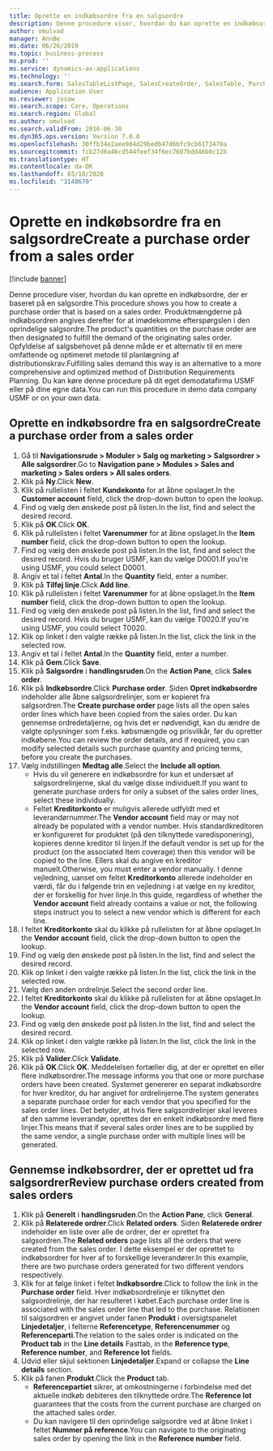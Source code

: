 ```yaml
---
title: Oprette en indkøbsordre fra en salgsordre
description: Denne procedure viser, hvordan du kan oprette en indkøbsordre, der er baseret på en salgsordre.
author: omulvad
manager: AnnBe
ms.date: 06/26/2019
ms.topic: business-process
ms.prod: ''
ms.service: dynamics-ax-applications
ms.technology: ''
ms.search.form: SalesTableListPage, SalesCreateOrder, SalesTable, PurchCreateFromSalesOrder, VendAccountItemLookup, SalesTableReferences, PurchTable
audience: Application User
ms.reviewer: josaw
ms.search.scope: Core, Operations
ms.search.region: Global
ms.author: omulvad
ms.search.validFrom: 2016-06-30
ms.dyn365.ops.version: Version 7.0.0
ms.openlocfilehash: 30ffb34e2aee984d29bedb47d6bfc9cb6173470a
ms.sourcegitcommit: fcb27d6a46cd544feef34f6ec7607bdd46b0c12b
ms.translationtype: HT
ms.contentlocale: da-DK
ms.lasthandoff: 03/18/2020
ms.locfileid: "3148670"
---
```

# <a name="create-a-purchase-order-from-a-sales-order"></a><span data-ttu-id="391e9-103">Oprette en indkøbsordre fra en salgsordre</span><span class="sxs-lookup"><span data-stu-id="391e9-103">Create a purchase order from a sales order</span></span>

[!include [banner](../../includes/banner.md)]

<span data-ttu-id="391e9-104">Denne procedure viser, hvordan du kan oprette en indkøbsordre, der er baseret på en salgsordre.</span><span class="sxs-lookup"><span data-stu-id="391e9-104">This procedure shows you how to create a purchase order that is based on a sales order.</span></span> <span data-ttu-id="391e9-105">Produktmængderne på indkøbsordren angives derefter for at imødekomme efterspørgslen i den oprindelige salgsordre.</span><span class="sxs-lookup"><span data-stu-id="391e9-105">The product's quantities on the purchase order are then designated to fulfill the demand of the originating sales order.</span></span> <span data-ttu-id="391e9-106">Opfyldelse af salgsbehovet på denne måde er et alternativ til en mere omfattende og optimeret metode til planlægning af distributionskrav.</span><span class="sxs-lookup"><span data-stu-id="391e9-106">Fulfilling sales demand this way is an alternative to a more comprehensive and optimized method of Distribution Requirements Planning.</span></span> <span data-ttu-id="391e9-107">Du kan køre denne procedure på dit eget demodatafirma USMF eller på dine egne data.</span><span class="sxs-lookup"><span data-stu-id="391e9-107">You can run this procedure in demo data company USMF or on your own data.</span></span>


## <a name="create-a-purchase-order-from-a-sales-order"></a><span data-ttu-id="391e9-108">Oprette en indkøbsordre fra en salgsordre</span><span class="sxs-lookup"><span data-stu-id="391e9-108">Create a purchase order from a sales order</span></span>
1. <span data-ttu-id="391e9-109">Gå til **Navigationsrude > Moduler > Salg og marketing > Salgsordrer > Alle salgsordrer**.</span><span class="sxs-lookup"><span data-stu-id="391e9-109">Go to **Navigation pane > Modules > Sales and marketing > Sales orders > All sales orders**.</span></span>
2. <span data-ttu-id="391e9-110">Klik på **Ny**.</span><span class="sxs-lookup"><span data-stu-id="391e9-110">Click **New**.</span></span>
3. <span data-ttu-id="391e9-111">Klik på rullelisten i feltet **Kundekonto** for at åbne opslaget.</span><span class="sxs-lookup"><span data-stu-id="391e9-111">In the **Customer account** field, click the drop-down button to open the lookup.</span></span>
4. <span data-ttu-id="391e9-112">Find og vælg den ønskede post på listen.</span><span class="sxs-lookup"><span data-stu-id="391e9-112">In the list, find and select the desired record.</span></span>
5. <span data-ttu-id="391e9-113">Klik på **OK**.</span><span class="sxs-lookup"><span data-stu-id="391e9-113">Click **OK**.</span></span>
6. <span data-ttu-id="391e9-114">Klik på rullelisten i feltet **Varenummer** for at åbne opslaget.</span><span class="sxs-lookup"><span data-stu-id="391e9-114">In the **Item number** field, click the drop-down button to open the lookup.</span></span>
7. <span data-ttu-id="391e9-115">Find og vælg den ønskede post på listen.</span><span class="sxs-lookup"><span data-stu-id="391e9-115">In the list, find and select the desired record.</span></span> <span data-ttu-id="391e9-116">Hvis du bruger USMF, kan du vælge D0001.</span><span class="sxs-lookup"><span data-stu-id="391e9-116">If you're using USMF, you could select D0001.</span></span>  
8. <span data-ttu-id="391e9-117">Angiv et tal i feltet **Antal**.</span><span class="sxs-lookup"><span data-stu-id="391e9-117">In the **Quantity** field, enter a number.</span></span>
9. <span data-ttu-id="391e9-118">Klik på **Tilføj linje**.</span><span class="sxs-lookup"><span data-stu-id="391e9-118">Click **Add line**.</span></span>
10. <span data-ttu-id="391e9-119">Klik på rullelisten i feltet **Varenummer** for at åbne opslaget.</span><span class="sxs-lookup"><span data-stu-id="391e9-119">In the **Item number** field, click the drop-down button to open the lookup.</span></span>
11. <span data-ttu-id="391e9-120">Find og vælg den ønskede post på listen.</span><span class="sxs-lookup"><span data-stu-id="391e9-120">In the list, find and select the desired record.</span></span> <span data-ttu-id="391e9-121">Hvis du bruger USMF, kan du vælge T0020.</span><span class="sxs-lookup"><span data-stu-id="391e9-121">If you're using USMF, you could select T0020.</span></span>  
12. <span data-ttu-id="391e9-122">Klik op linket i den valgte række på listen.</span><span class="sxs-lookup"><span data-stu-id="391e9-122">In the list, click the link in the selected row.</span></span>
13. <span data-ttu-id="391e9-123">Angiv et tal i feltet **Antal**.</span><span class="sxs-lookup"><span data-stu-id="391e9-123">In the **Quantity** field, enter a number.</span></span>
14. <span data-ttu-id="391e9-124">Klik på **Gem**.</span><span class="sxs-lookup"><span data-stu-id="391e9-124">Click **Save**.</span></span>
15. <span data-ttu-id="391e9-125">Klik på **Salgsordre** i **handlingsruden**.</span><span class="sxs-lookup"><span data-stu-id="391e9-125">On the **Action Pane**, click **Sales order**.</span></span>
16. <span data-ttu-id="391e9-126">Klik på **Indkøbsordre**.</span><span class="sxs-lookup"><span data-stu-id="391e9-126">Click **Purchase order**.</span></span> <span data-ttu-id="391e9-127">Siden **Opret indkøbsordre** indeholder alle åbne salgsordrelinjer, som er kopieret fra salgsordren.</span><span class="sxs-lookup"><span data-stu-id="391e9-127">The **Create purchase order** page lists all the open sales order lines which have been copied from the sales order.</span></span> <span data-ttu-id="391e9-128">Du kan gennemse ordredetaljerne, og hvis det er nødvendigt, kan du ændre de valgte oplysninger som f.eks. købsmængde og prisvilkår, før du opretter indkøbene.</span><span class="sxs-lookup"><span data-stu-id="391e9-128">You can review the order details, and if required, you can modify selected details such purchase quantity and pricing terms, before you create the purchases.</span></span> 
17. <span data-ttu-id="391e9-129">Vælg indstillingen **Medtag alle**.</span><span class="sxs-lookup"><span data-stu-id="391e9-129">Select the **Include all option**.</span></span>
    - <span data-ttu-id="391e9-130">Hvis du vil generere en indkøbsordre for kun et undersæt af salgsordrelinjerne, skal du vælge disse individuelt.</span><span class="sxs-lookup"><span data-stu-id="391e9-130">If you want to generate purchase orders for only a subset of the sales order lines, select these individually.</span></span>  
    - <span data-ttu-id="391e9-131">Feltet **Kreditorkonto** er muligvis allerede udfyldt med et leverandørnummer.</span><span class="sxs-lookup"><span data-stu-id="391e9-131">The **Vendor account** field may or may not already be populated with a vendor number.</span></span> <span data-ttu-id="391e9-132">Hvis standardkreditoren er konfigureret for produktet (på den tilknyttede varedisponering), kopieres denne kreditor til linjen.</span><span class="sxs-lookup"><span data-stu-id="391e9-132">If the default vendor is set up for the product (on the associated Item coverage) then this vendor will be copied  to the line.</span></span> <span data-ttu-id="391e9-133">Ellers skal du angive en kreditor manuelt.</span><span class="sxs-lookup"><span data-stu-id="391e9-133">Otherwise, you must enter a vendor manually.</span></span>  <span data-ttu-id="391e9-134">I denne vejledning, uanset om feltet **Kreditorkonto** allerede indeholder en værdi, får du i følgende trin en vejledning i at vælge en ny kreditor, der er forskellig for hver linje.</span><span class="sxs-lookup"><span data-stu-id="391e9-134">In this guide, regardless of whether the **Vendor account** field already contains a value or not, the following steps instruct you to select a new vendor which is different for each line.</span></span>  
18. <span data-ttu-id="391e9-135">I feltet **Kreditorkonto** skal du klikke på rullelisten for at åbne opslaget.</span><span class="sxs-lookup"><span data-stu-id="391e9-135">In the **Vendor account** field, click the drop-down button to open the lookup.</span></span>
19. <span data-ttu-id="391e9-136">Find og vælg den ønskede post på listen.</span><span class="sxs-lookup"><span data-stu-id="391e9-136">In the list, find and select the desired record.</span></span>
20. <span data-ttu-id="391e9-137">Klik op linket i den valgte række på listen.</span><span class="sxs-lookup"><span data-stu-id="391e9-137">In the list, click the link in the selected row.</span></span>
21. <span data-ttu-id="391e9-138">Vælg den anden ordrelinje.</span><span class="sxs-lookup"><span data-stu-id="391e9-138">Select the second order line.</span></span>
22. <span data-ttu-id="391e9-139">I feltet **Kreditorkonto** skal du klikke på rullelisten for at åbne opslaget.</span><span class="sxs-lookup"><span data-stu-id="391e9-139">In the **Vendor account** field, click the drop-down button to open the lookup.</span></span>
23. <span data-ttu-id="391e9-140">Find og vælg den ønskede post på listen.</span><span class="sxs-lookup"><span data-stu-id="391e9-140">In the list, find and select the desired record.</span></span>
24. <span data-ttu-id="391e9-141">Klik op linket i den valgte række på listen.</span><span class="sxs-lookup"><span data-stu-id="391e9-141">In the list, click the link in the selected row.</span></span>
25. <span data-ttu-id="391e9-142">Klik på **Valider**.</span><span class="sxs-lookup"><span data-stu-id="391e9-142">Click **Validate**.</span></span>
26. <span data-ttu-id="391e9-143">Klik på **OK**.</span><span class="sxs-lookup"><span data-stu-id="391e9-143">Click **OK**.</span></span> <span data-ttu-id="391e9-144">Meddelelsen fortæller dig, at der er oprettet en eller flere indkøbsordrer.</span><span class="sxs-lookup"><span data-stu-id="391e9-144">The message informs you that one or more purchase orders have been created.</span></span> <span data-ttu-id="391e9-145">Systemet genererer en separat indkøbsordre for hver kreditor, du har angivet for ordrelinjerne.</span><span class="sxs-lookup"><span data-stu-id="391e9-145">The system generates a separate purchase order for each vendor that you specified for the sales order lines.</span></span> <span data-ttu-id="391e9-146">Det betyder, at hvis flere salgsordrelinjer skal leveres af den samme leverandør, oprettes der en enkelt indkøbsordre med flere linjer.</span><span class="sxs-lookup"><span data-stu-id="391e9-146">This means that if several sales order lines are to be supplied by the same vendor, a single purchase order with multiple lines will be generated.</span></span>  

## <a name="review-purchase-orders-created-from-sales-orders"></a><span data-ttu-id="391e9-147">Gennemse indkøbsordrer, der er oprettet ud fra salgsordrer</span><span class="sxs-lookup"><span data-stu-id="391e9-147">Review purchase orders created from sales orders</span></span>
1. <span data-ttu-id="391e9-148">Klik på **Generelt** i **handlingsruden**.</span><span class="sxs-lookup"><span data-stu-id="391e9-148">On the **Action Pane**, click **General**.</span></span>
2. <span data-ttu-id="391e9-149">Klik på **Relaterede ordrer**.</span><span class="sxs-lookup"><span data-stu-id="391e9-149">Click **Related orders**.</span></span> <span data-ttu-id="391e9-150">Siden **Relaterede ordrer** indeholder en liste over alle de ordrer, der er oprettet fra salgsordren.</span><span class="sxs-lookup"><span data-stu-id="391e9-150">The **Related orders** page lists all the orders that were created from the sales order.</span></span> <span data-ttu-id="391e9-151">I dette eksempel er der oprettet to indkøbsordrer for hver af to forskellige leverandører.</span><span class="sxs-lookup"><span data-stu-id="391e9-151">In this example, there are two purchase orders generated for two different vendors respectively.</span></span> 
3. <span data-ttu-id="391e9-152">Klik for at følge linket i feltet **Indkøbsordre**.</span><span class="sxs-lookup"><span data-stu-id="391e9-152">Click to follow the link in the **Purchase order** field.</span></span> <span data-ttu-id="391e9-153">Hver indkøbsordrelinje er tilknyttet den salgsordrelinje, der har resulteret i købet.</span><span class="sxs-lookup"><span data-stu-id="391e9-153">Each purchase order line is associated with the sales order line that led to the purchase.</span></span> <span data-ttu-id="391e9-154">Relationen til salgsordren er angivet under fanen **Produkt** i oversigtspanelet **Linjedetaljer**, i felterne **Referencetype**, **Referencenummer** og **Referenceparti**.</span><span class="sxs-lookup"><span data-stu-id="391e9-154">The relation to the sales order is indicated on the **Product tab** in the **Line details** Fasttab, in the **Reference type**, **Reference number**, and **Reference lot** fields.</span></span>  
4. <span data-ttu-id="391e9-155">Udvid eller skjul sektionen **Linjedetaljer**.</span><span class="sxs-lookup"><span data-stu-id="391e9-155">Expand or collapse the **Line details** section.</span></span>
5. <span data-ttu-id="391e9-156">Klik på fanen **Produkt**.</span><span class="sxs-lookup"><span data-stu-id="391e9-156">Click the **Product** tab.</span></span>
    - <span data-ttu-id="391e9-157">**Referencepartiet** sikrer, at omkostningerne i forbindelse med det aktuelle indkøb debiteres den tilknyttede ordre.</span><span class="sxs-lookup"><span data-stu-id="391e9-157">The **Reference lot** guarantees that the costs from the current purchase are charged on the attached sales order.</span></span>  
    - <span data-ttu-id="391e9-158">Du kan navigere til den oprindelige salgsordre ved at åbne linket i feltet **Nummer på reference**.</span><span class="sxs-lookup"><span data-stu-id="391e9-158">You can navigate to the originating sales order by opening the link in the **Reference number** field.</span></span>  

